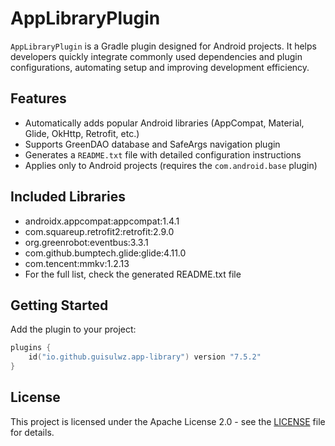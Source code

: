 # AppLibraryPlugin

`AppLibraryPlugin` is a Gradle plugin designed for Android projects. It helps developers quickly integrate commonly used dependencies and plugin configurations, automating setup and improving development efficiency.

## Features

- Automatically adds popular Android libraries (AppCompat, Material, Glide, OkHttp, Retrofit, etc.)
- Supports GreenDAO database and SafeArgs navigation plugin
- Generates a `README.txt` file with detailed configuration instructions
- Applies only to Android projects (requires the `com.android.base` plugin)

## Included Libraries

- androidx.appcompat:appcompat:1.4.1
- com.squareup.retrofit2:retrofit:2.9.0
- org.greenrobot:eventbus:3.3.1
- com.github.bumptech.glide:glide:4.11.0
- com.tencent:mmkv:1.2.13
- For the full list, check the generated README.txt file

## Getting Started

Add the plugin to your project:

```kotlin
plugins {
    id("io.github.guisulwz.app-library") version "7.5.2"
}
```

## License

This project is licensed under the Apache License 2.0 - see the [LICENSE](LICENSE) file for details.
